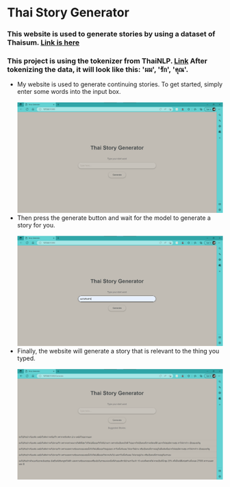 # Thai Story Generator
### This website is used to generate stories by using a dataset of Thaisum. [Link is here](https://huggingface.co/datasets/thaisum)
### This project is using the tokenizer from ThaiNLP. [Link](https://pythainlp.github.io/projects/) After tokenizing the data, it will look like this: 'ผม', 'รัก', 'คุณ'.
* My website is used to generate continuing stories. To get started, simply enter some words into the input box.<br> <br>
![home_page!](https://github.com/Nutdanai1221/NLP/blob/master/Assignment/Thai_Story_generator/figure/home.png)
* Then press the generate button and wait for the model to generate a story for you.<br> <br>
![home_page!](https://github.com/Nutdanai1221/NLP/blob/master/Assignment/Thai_Story_generator/figure/type.png)
* Finally, the website will generate a story that is relevant to the thing you typed. <br> <br>
![home_page!](https://github.com/Nutdanai1221/NLP/blob/master/Assignment/Thai_Story_generator/figure/result.png)


